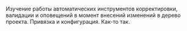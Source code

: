 Изучение работы автоматических инструментов корректировки, валидации и оповещений
в момент внесений изменений в дерево проекта.
Привязка и конфигурация. Как-то так.
